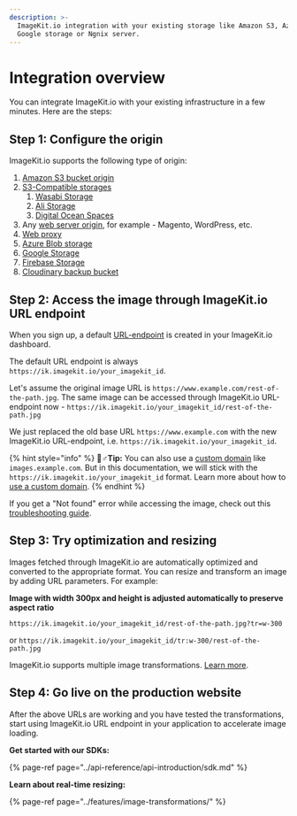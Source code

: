 ```yaml
---
description: >-
  ImageKit.io integration with your existing storage like Amazon S3, Azure,
  Google storage or Ngnix server.
---
```


# Integration overview

You can integrate ImageKit.io with your existing infrastructure in a few minutes. Here are the steps:

## Step 1: Configure the origin

ImageKit.io supports the following type of origin:

1. [Amazon S3 bucket origin](configure-origin/amazon-s3-bucket-origin.md)
2. [S3-Compatible storages](configure-origin/s3-compatible-external-storages.md)
   1. [Wasabi Storage](configure-origin/wasabi-storage.md)
   2. [Ali Storage](configure-origin/alibaba-object-storage-service.md)
   3. [Digital Ocean Spaces](configure-origin/digital-ocean-spaces.md)
3. Any [web server origin](configure-origin/web-server-origin.md), for example - Magento, WordPress, etc.
4. [Web proxy](configure-origin/web-proxy.md)
5. [Azure Blob storage](configure-origin/azure-blob-storage.md)
6. [Google Storage](configure-origin/google-cloud-storage.md)
7. [Firebase Storage](configure-origin/firebase-storage.md)
8. [Cloudinary backup bucket](configure-origin/cloudinary-backup-bucket.md)

## Step 2: Access the image through ImageKit.io URL endpoint

When you sign up, a default [URL-endpoint](url-endpoints.md) is created in your ImageKit.io dashboard.

The default URL endpoint is always `https://ik.imagekit.io/your_imagekit_id`.

Let's assume the original image URL is `https://www.example.com/rest-of-the-path.jpg`. The same image can be accessed through ImageKit.io URL-endpoint now - `https://ik.imagekit.io/your_imagekit_id/rest-of-the-path.jpg`

We just replaced the old base URL `https://www.example.com` with the new ImageKit.io URL-endpoint, i.e. `https://ik.imagekit.io/your_imagekit_id`.

{% hint style="info" %}
🧙♂**Tip:** You can also use a [custom domain](../features/using-custom-domain.md) like `images.example.com`. But in this documentation, we will stick with the `https://ik.imagekit.io/your_imagekit_id` format. Learn more about how to [use a custom domain](../features/using-custom-domain.md).
{% endhint %}

If you get a "Not found" error while accessing the image, check out this [troubleshooting guide](error-troubleshooting.md).

## Step 3: Try optimization and resizing

Images fetched through ImageKit.io are automatically optimized and converted to the appropriate format. You can resize and transform an image by adding URL parameters. For example:

**Image with width 300px and height is adjusted automatically to preserve aspect ratio**

`https://ik.imagekit.io/your_imagekit_id/rest-of-the-path.jpg?tr=w-300`

 or `https://ik.imagekit.io/your_imagekit_id/tr:w-300/rest-of-the-path.jpg`

ImageKit.io supports multiple image transformations. [Learn more](../features/image-transformations/).

## Step 4: Go live on the production website

After the above URLs are working and you have tested the transformations, start using ImageKit.io URL endpoint in your application to accelerate image loading.

**Get started with our SDKs:**

{% page-ref page="../api-reference/api-introduction/sdk.md" %}

**Learn about real-time resizing:**

{% page-ref page="../features/image-transformations/" %}

